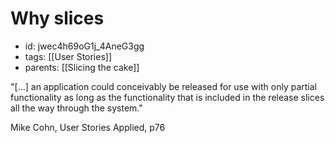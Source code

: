 # Why slices
* id: jwec4h69oG1j_4AneG3gg
* tags: [[User Stories]]
* parents: [[Slicing the cake]]

"[...] an application could conceivably be released for use with only partial functionality as long as the functionality that is included in the release slices all the way through the system."

Mike Cohn, User Stories Applied, p76